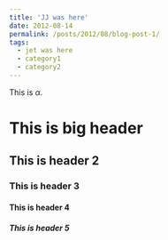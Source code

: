 ```yaml
---
title: 'JJ was here'
date: 2012-08-14
permalink: /posts/2012/08/blog-post-1/
tags:
  - jet was here
  - category1
  - category2
---
```


This is $\alpha$.

# This is big header

## This is header 2

### This is header 3

#### This is header 4

##### This is header 5

